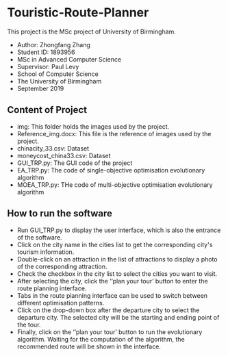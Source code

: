 # Touristic-Route-Planner
This project is the MSc project of University of Birmingham.
* Author: Zhongfang Zhang
* Student ID: 1893956
* MSc in Advanced Computer Science
* Supervisor: Paul Levy
* School of Computer Science
* The University of Birmingham
* September 2019

## Content of Project
* img: This folder holds the images used by the project.
* Reference_img.docx: This file is the reference of images used by the project.
* chinacity_33.csv: Dataset
* moneycost_china33.csv: Dataset
* GUI_TRP.py: The GUI code of the project
* EA_TRP.py: The code of single-objective optimisation evolutionary algorithm
* MOEA_TRP.py: THe code of multi-objective optimisation evolutionary algorithm

## How to run the software
* Run GUI_TRP.py to display the user interface, which is also the entrance of the software.
* Click on the city name in the cities list to get the corresponding city's tourism information.
* Double-click on an attraction in the list of attractions to display a photo of the corresponding attraction.
* Check the checkbox in the city list to select the cities you want to visit.
* After selecting the city, click the ‘’plan your tour’ button to enter the route planning interface.
* Tabs in the route planning interface can be used to switch between different optimisation patterns.
* Click on the drop-down box after the departure city to select the departure city. The selected city will be the starting and ending point of the tour.
* Finally, click on the ‘’plan your tour’ button to run the evolutionary algorithm. Waiting for the computation of the algorithm, the recommended route will be shown in the interface.
